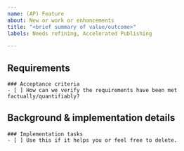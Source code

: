```yaml
---
name: (AP) Feature
about: New or work or enhancements
title: "<brief summary of value/outcome>"
labels: Needs refining, Accelerated Publishing

---
```

## Requirements
<!-- one to two sentences about the value being delivered; why are we doing this? -->
<!-- for very technical implementation tasks a more direct explanation is fine, but otherwise avoid solutions here. -->

```[tasklist]
### Acceptance criteria
- [ ] How can we verify the requirements have been met factually/quantifiably?
```

## Background & implementation details
<!-- any suppporting information, links etc. -->
<!-- solution-specific discussion is great here. -->

```[tasklist]
### Implementation tasks
- [ ] Use this if it helps you or feel free to delete.
```
